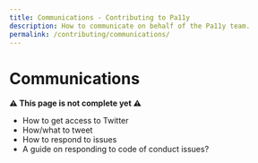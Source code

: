 ```yaml
---
title: Communications - Contributing to Pa11y
description: How to communicate on behalf of the Pa11y team.
permalink: /contributing/communications/
---
```



Communications
==============

**:warning: This page is not complete yet :warning:**

  - How to get access to Twitter
  - How/what to tweet
  - How to respond to issues
  - A guide on responding to code of conduct issues?
